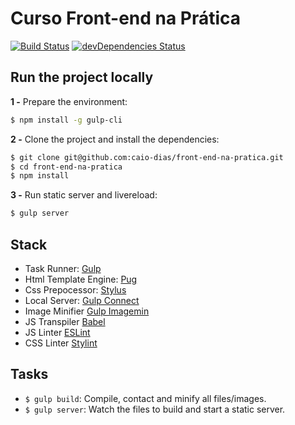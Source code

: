 # Curso Front-end na Prática

[![Build Status](https://travis-ci.org/caio-dias/front-end-na-pratica.svg?branch=master)](https://travis-ci.org/caio-dias/front-end-na-pratica)
[![devDependencies Status](https://david-dm.org/caio-dias/front-end-na-pratica/dev-status.svg)](https://david-dm.org/caio-dias/front-end-na-pratica?type=dev)
## Run the project locally

**1 -** Prepare the environment:

```sh
$ npm install -g gulp-cli
```

**2 -** Clone the project and install the dependencies:
```sh
$ git clone git@github.com:caio-dias/front-end-na-pratica.git
$ cd front-end-na-pratica
$ npm install
```

**3 -** Run static server and livereload:

```sh
$ gulp server
```

## Stack
- Task Runner: [Gulp](http://gulpjs.com/)
- Html Template Engine: [Pug](https://pugjs.org/api/getting-started.html)
- Css Prepocessor: [Stylus](http://stylus-lang.com)
- Local Server: [Gulp Connect](https://github.com/avevlad/gulp-connect)
- Image Minifier [Gulp Imagemin](https://www.npmjs.com/package/gulp-imagemin)
- JS Transpiler [Babel](https://www.babeljs.io) 
- JS Linter [ESLint](https://github.com/adametry/gulp-eslint)
- CSS Linter [Stylint](https://github.com/danielhusar/gulp-stylint)

## Tasks

- `$ gulp build`: Compile, contact and minify all files/images.
- `$ gulp server`: Watch the files to build and start a static server.